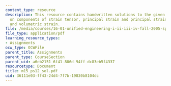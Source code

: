 ```yaml
---
content_type: resource
description: This resource contains handwritten solutions to the given problem set
  on components of strain tensor, principal strain and principal strain directions,
  and volumetric strain.
file: /media/courses/16-01-unified-engineering-i-ii-iii-iv-fall-2005-spring-2006/36111e03ff4324d47f7b19830b8104dc_m15_ps12_sol.pdf
file_type: application/pdf
learning_resource_types:
- Assignments
ocw_type: OCWFile
parent_title: Assignments
parent_type: CourseSection
parent_uid: a6eb2151-6f41-806d-94ff-dc83eb5f4337
resourcetype: Document
title: m15_ps12_sol.pdf
uid: 36111e03-ff43-24d4-7f7b-19830b8104dc
---
```

